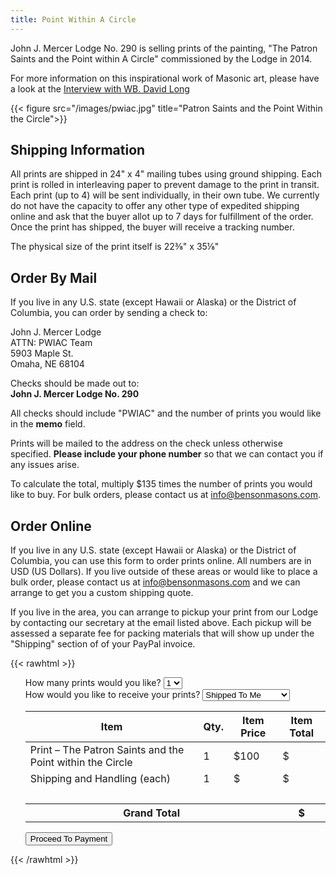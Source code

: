 ```yaml
---
title: Point Within A Circle
---
```


John J. Mercer Lodge No. 290 is selling prints of the painting, "The Patron Saints and the Point within A Circle" commissioned by the Lodge in 2014. 

For more information on this inspirational work of Masonic art, please have a look at the [Interview with WB. David Long](pdf/Patron_Saints_and_the_Point_Within_the_CircleThe.pdf)

{{< figure src="/images/pwiac.jpg" title="Patron Saints and the Point Within the Circle">}}


## Shipping Information

All prints are shipped in 24" x 4" mailing tubes using ground shipping. Each print is rolled in interleaving paper to prevent damage to the print in transit. Each print (up to 4) will be sent individually, in their own tube. We currently do not have the capacity to offer any other type of expedited shipping online and ask that the buyer allot up to 7 days for fulfillment of the order. Once the print has shipped, the buyer will receive a tracking number.

The physical size of the print itself is 22⅜" x 35⅛"


## Order By Mail

If you live in any U.S. state (except Hawaii or Alaska) or the District of Columbia, you can order by sending a check to:

John J. Mercer Lodge  
ATTN: PWIAC Team  
5903 Maple St.  
Omaha, NE 68104

Checks should be made out to:  
**John J. Mercer Lodge No. 290**

All checks should include "PWIAC" and the number of prints you would like in the **memo** field.

Prints will be mailed to the address on the check unless otherwise specified. **Please include your phone number** so that we can contact you if any issues arise.

To calculate the total, multiply $135 times the number of prints you would like to buy. For bulk orders, please contact us at info@bensonmasons.com.

## Order Online

If you live in any U.S. state (except Hawaii or Alaska) or the District of Columbia, you can use this form to order prints online. All numbers are in USD (US Dollars). If you live outside of these areas or would like to place a bulk order, please contact us at info@bensonmasons.com and we can arrange to get you a custom shipping quote.

If you live in the area, you can arrange to pickup your print from our Lodge by contacting our secretary at the email listed above. Each pickup will be assessed a separate fee for packing materials that will show up under the "Shipping" section of of your PayPal invoice.

{{< rawhtml >}}
<script src="https://www.paypal.com/sdk/js?client-id=ASJRpc7ZXZWsMgK93sIyuYtBUfeqqL3zSRdMaqcsQp84sVAAOtIXbE9Xe2ymZpiacMw7Kz9G7S8VksKJ"> // Required. Replace SB_CLIENT_ID with your sandbox client ID.
</script>
<script>var PRINT_COST=100.00;var SHIPPING_COST=35;var PICKUP_COST=8;var SHIPPING_WORDING="Shipping and Handling";var PICKUP_WORDING="Pickup Handling Fee";function setPaymentButtonVisibility(isVisible){payDuesButton=document.querySelector('#submit-payment-form');if(isVisible){payDuesButton.style.display='inline-block';return;}payDuesButton.style.display='none';}function getTotalCost(){return getShippingTotal()+getPrintTotal();}function isProductBeingShipped(){return document.querySelector('#shippingType').value!=="pickup";}function getNumberOfPrints(){return parseInt(document.querySelector('#printCount').value);}function setShippingInfoInCostsTable(){if(isProductBeingShipped()){document.querySelector("#shippingCostPerItem").innerHTML=SHIPPING_COST;document.querySelector("#shippingWording").innerHTML=SHIPPING_WORDING;return;}document.querySelector("#shippingCostPerItem").innerHTML=PICKUP_COST;document.querySelector("#shippingWording").innerHTML=PICKUP_WORDING;}function getShippingTotal(){if(isProductBeingShipped()){return SHIPPING_COST*getNumberOfPrints();}return PICKUP_COST*getNumberOfPrints();}function getPrintTotal(){return PRINT_COST*getNumberOfPrints();}function getItems(){var items=[];items.push({unit_amount:{currency_code:'USD',value:PRINT_COST},name:"The Patron Saints and the Point within the Circle (Signed Print)",description:"The Patron Saints and the Point within the Circle (Signed Print)",quantity:getNumberOfPrints()});return items;}function resetPPButtonContainer(){document.querySelector('#paypal-button-container').innerHTML='';}function resetForm(){document.querySelector('.payment-form').reset();updateCostTable();}function scrollToTop(){document.body.scrollTop=0;document.documentElement.scrollTop=0;}function recalculateTotalDues(){document.querySelector('.dues-generated-total').innerHTML=getTotalCost();}function validateForm(){return true;}function submitPayment(){if(validateForm()){paypal.Buttons({createOrder:function(data,actions){return actions.order.create({purchase_units:[{amount:{value:getTotalCost(),breakdown:{item_total:{currency_code:"USD",value:getPrintTotal()},shipping:{currency_code:"USD",value:getShippingTotal()},tax_total:{currency_code:"USD",value:"0"},discount:{currency_code:"USD",value:"0"}}},description:"Patron Saints and The Point Within a Circle (Signed Print)",items:getItems()}]});},onApprove:function(data,actions){console.log("PPT Data",data);return actions.order.capture().then(function(orderDetails){console.log(orderDetails);var paymentConfirmationDiv=document.querySelector('#payment-confirmation');paymentConfirmationDiv.innerText='Success! Your payment to John J. Mercer Lodge has been completed '+'successfully. PayPal will send you a confirmation email to the address provided. '+'Please print this page or take note of the following reference number should you '+'need it in the future: \n\n  '+'Reference ID: '+orderDetails.purchase_units[0].payments.captures[0].id+'\n\n'+'Please allow up to 5 days for your order to be processed. A tracking number will be '+'attached to your PayPal order once your item has been shipped. For all inquiries, '+'please contact info@bensonmasons.com. Thanks for your support!';scrollToTop();paymentConfirmationDiv.style.display='block';resetForm();resetPPButtonContainer();setPaymentButtonVisibility(true);});},}).render('#paypal-button-container');setPaymentButtonVisibility(false);}}function updateCostTable(){document.querySelectorAll(".numberOfPrints").forEach(function(field){field.innerHTML=document.querySelector("#printCount").value;});setShippingInfoInCostsTable();document.querySelector("#totalShippingCost").innerHTML=getShippingTotal();document.querySelector("#totalPrintCost").innerHTML=getPrintTotal();document.querySelector("#grandTotal").innerHTML=getTotalCost();}window.onload=(event)=>{var formFields=document.querySelectorAll('.payment-form-field');formFields.forEach(function(field){field.addEventListener('change',function(){updateCostTable();});});updateCostTable();document.querySelector('#submit-payment-form').addEventListener('click',function(){submitPayment();});};</script>

<form class="payment-form">
    <ul class="flex-outer" id="payment-form-list">
            <label for="printCount">How many prints would you like?</label>
            <select name="printCount" id="printCount" class="payment-form-field">
                <option value="1" selected="">1</option>
                <option value="2">2</option>
                <option value="3">3</option>
                <option value="4">4</option>
            </select>
            <br>
            <label for="shippingType">How would you like to receive your prints?</label>
            <select name="shippingType" id="shippingType" class="payment-form-field">
                <option value="shipped" selected="">Shipped To Me</option>
                <option value="pickup">Pickup at the Lodge</option>
            </select>
            <br>
            <table id="costsTable">
                <thead>
                    <tr>
                        <th>Item</th>
                        <th>Qty.</th>
                        <th>Item Price</th>
                        <th>Item Total</th>
                    </tr>
                </thead>
                <tbody>
                    <tr>
                        <td>Print &#8211; The Patron Saints and the Point within the Circle</td>
                        <td><span class="numberOfPrints">1</span></td>
                        <td>$100</td>
                        <td>$<span id="totalPrintCost"></span></td>
                    </tr>
                    <tr>
                        <td><span id="shippingWording">Shipping and Handling (each)</span></td>
                        <td><span class="numberOfPrints">1</span></td>
                        <td>$<span id="shippingCostPerItem"></span></td>
                        <td>$<span id="totalShippingCost"></span></td>
                    </tr>
                    <tr>
                        <td colspan="4">&nbsp;</td>
                    </tr>
                    <tr id="grandTotalRow">
                        <th colspan="3">Grand Total</th>
                        <th>$<span id="grandTotal"></span></th>
                    </tr>
                </tbody>
            </table>
            <button type="button" id="submit-payment-form">Proceed To Payment</button>
            <div id="paypal-button-container"></div>
    </ul>
</form>
{{< /rawhtml >}}
